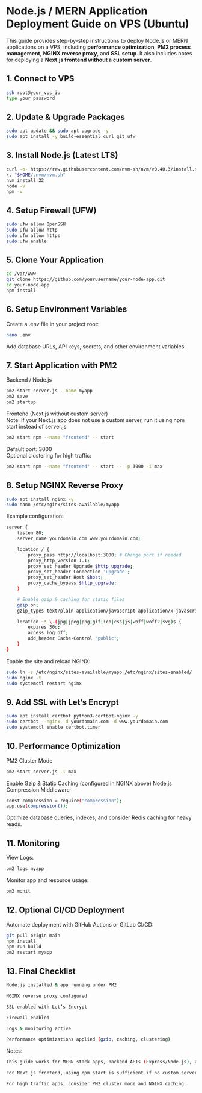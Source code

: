 # Node.js / MERN Application Deployment Guide on VPS (Ubuntu)

This guide provides step-by-step instructions to deploy Node.js or MERN applications on a VPS, including **performance optimization**, **PM2 process management**, **NGINX reverse proxy**, and **SSL setup**. It also includes notes for deploying a **Next.js frontend without a custom server**.

## 1. Connect to VPS
```bash
ssh root@your_vps_ip
type your password
```

## 2. Update & Upgrade Packages
```bash
sudo apt update && sudo apt upgrade -y
sudo apt install -y build-essential curl git ufw
```

## 3. Install Node.js (Latest LTS)
```bash
curl -o- https://raw.githubusercontent.com/nvm-sh/nvm/v0.40.3/install.sh | bash
\. "$HOME/.nvm/nvm.sh"
nvm install 22
node -v
npm -v
```

## 4. Setup Firewall (UFW)
```bash
sudo ufw allow OpenSSH
sudo ufw allow http
sudo ufw allow https
sudo ufw enable
```

## 5. Clone Your Application
```bash
cd /var/www
git clone https://github.com/yourusername/your-node-app.git
cd your-node-app
npm install
```

## 6. Setup Environment Variables
Create a .env file in your project root:
```bash
nano .env
```
Add database URLs, API keys, secrets, and other environment variables.

## 7. Start Application with PM2
Backend / Node.js
```bash
pm2 start server.js --name myapp
pm2 save
pm2 startup
```
Frontend (Next.js without custom server) <br />
Note: If your Next.js app does not use a custom server, run it using npm start instead of server.js:
```bash
pm2 start npm --name "frontend" -- start
```
Default port: 3000 <br />
Optional clustering for high traffic:
```bash
pm2 start npm --name "frontend" -- start -- -p 3000 -i max
```

## 8. Setup NGINX Reverse Proxy
```bash
sudo apt install nginx -y
sudo nano /etc/nginx/sites-available/myapp
```
Example configuration:
```bash
server {
    listen 80;
    server_name yourdomain.com www.yourdomain.com;

    location / {
        proxy_pass http://localhost:3000; # Change port if needed
        proxy_http_version 1.1;
        proxy_set_header Upgrade $http_upgrade;
        proxy_set_header Connection 'upgrade';
        proxy_set_header Host $host;
        proxy_cache_bypass $http_upgrade;
    }

    # Enable gzip & caching for static files
    gzip on;
    gzip_types text/plain application/javascript application/x-javascript text/javascript text/xml text/css application/json;

    location ~* \.(jpg|jpeg|png|gif|ico|css|js|woff|woff2|svg)$ {
        expires 30d;
        access_log off;
        add_header Cache-Control "public";
    }
}
```
Enable the site and reload NGINX:
```bash
sudo ln -s /etc/nginx/sites-available/myapp /etc/nginx/sites-enabled/
sudo nginx -t
sudo systemctl restart nginx
```

## 9. Add SSL with Let’s Encrypt
```bash
sudo apt install certbot python3-certbot-nginx -y
sudo certbot --nginx -d yourdomain.com -d www.yourdomain.com
sudo systemctl enable certbot.timer
```

## 10. Performance Optimization
PM2 Cluster Mode
```bash
pm2 start server.js -i max
```
Enable Gzip & Static Caching (configured in NGINX above)
Node.js Compression Middleware
```bash
const compression = require("compression");
app.use(compression());
```
Optimize database queries, indexes, and consider Redis caching for heavy reads.

## 11. Monitoring
View Logs:
```bash
pm2 logs myapp
```
Monitor app and resource usage:
```bash
pm2 monit
```

## 12. Optional CI/CD Deployment
Automate deployment with GitHub Actions or GitLab CI/CD:
```bash
git pull origin main
npm install
npm run build
pm2 restart myapp
```

## 13. Final Checklist
```bash
Node.js installed & app running under PM2

NGINX reverse proxy configured

SSL enabled with Let’s Encrypt

Firewall enabled

Logs & monitoring active

Performance optimizations applied (gzip, caching, clustering)
```

Notes:

```bash
This guide works for MERN stack apps, backend APIs (Express/Node.js), and frontend apps (Next.js without custom server).

For Next.js frontend, using npm start is sufficient if no custom server is needed.

For high traffic apps, consider PM2 cluster mode and NGINX caching.
```
